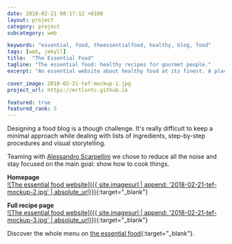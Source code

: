 ```yaml
---
date: 2018-02-21 08:17:12 +0100
layout: project
category: project
subcategory: web

keywords: "essential, food, theessentialfood, healthy, blog, food"
tags: [web, jekyll]
title:  "The Essential Food"
tagline: "The essential food: healthy recipes for gourmet people."
excerpt: "An essential website about healthy food at its finest. A place where tasty recipes meet minimalist and ergonomic design."

cover_image: 2018-02-21-tef-mockup-1.jpg
project_url: https://mrtlvntc.github.io

featured: true
featured_rank: 5
---
```


Designing a food blog is a though challenge. It's really difficult to keep a minimal approach while dealing with lists of ingredients, step-by-step procedures and visual storytelling.

Teaming with [Alessandro Scarpellini](https://alessandroscarpellini.it) we chose to reduce all the noise and stay focused on the main goal: show how to cook things.

__Homepage__ <br>
[![The essential food website]({{ site.imagesurl | append: '2018-02-21-tef-mockup-2.jpg' | absolute_url}})](https://mrtlvntc.github.io){:target="_blank"}

__Full recipe page__ <br>
[![The essential food website]({{ site.imagesurl | append: '2018-02-21-tef-mockup-3.jpg' | absolute_url}})](https://mrtlvntc.github.io/recipe/2018/05/13/potatoes-bites/){:target="_blank"}

Discover the whole menu on [the essential food](https://mrtlvntc.github.io){:target="_blank"}.
